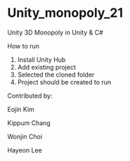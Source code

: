 # Unity_monopoly_21

Unity 3D Monopoly in Unity & C#


How to run
1. Install Unity Hub
2. Add existing project
3. Selected the cloned folder
4. Project should be created to run

Contributed by:

Eojin Kim

Kippum Chang

Wonjin Choi

Hayeon Lee
